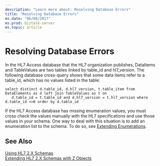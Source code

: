 ```yaml
---
description: "Learn more about: Resolving Database Errors"
title: "Resolving Database Errors"
ms.date: "06/08/2017"
ms.prod: biztalk-server
ms.topic: article
---
```

# Resolving Database Errors
In the HL7 Access database that the HL7 organization publishes, DataItems and TableValues are two tables linked by table_id and hl7_version. The following database cross-query shows that some data items refer to a table_id, which has no values listed in the table:  
  
```  
select distinct d.table_id, d.hl7_version, t.table_item from DataElements as d left join TableValues as t on   
   d.table_id = t.table_id and d.hl7_version = t.hl7_version where d.table_id <>0 order by d.table_id  
```  
  
 If the HL7 Access database has missing enumeration values, you must cross check the values manually with the HL7 specifications and use those values in your schema. One way to deal with this situation is to add an enumeration list to the schema. To do so, see [Extending Enumerations](../../adapters-and-accelerators/accelerator-hl7/extending-enumerations.md).  
  
## See Also  
 [Using HL7 2.X Schemas](../../adapters-and-accelerators/accelerator-hl7/using-hl7-2-x-schemas.md)   
 [Extending HL7 2.X Schemas with Z Objects](../../adapters-and-accelerators/accelerator-hl7/extending-hl7-2-x-schemas-with-z-objects.md)
